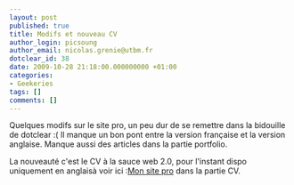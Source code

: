 ```yaml
---
layout: post
published: true
title: Modifs et nouveau CV
author_login: picsoung
author_email: nicolas.grenie@utbm.fr
dotclear_id: 38
date: 2009-10-28 21:18:00.000000000 +01:00
categories:
- Geekeries
tags: []
comments: []
---
```

<p>Quelques modifs sur le site pro, un peu dur de se remettre dans la bidouille de dotclear :(
Il manque un bon pont entre la version française et la version anglaise.
Manque aussi des articles dans la partie portfolio.</p>


<p>La nouveauté c'est le CV à la sauce web 2.0, pour l'instant dispo uniquement en anglaisà voir ici :<a href="http://pro.nicolasgrenie.com/">Mon site pro</a> dans la partie CV.</p>
